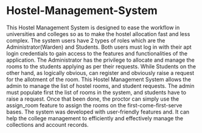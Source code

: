 # Hostel-Management-System
This Hostel Management System is designed to ease the workflow in universities and colleges so as to make the hostel allocation fast and less complex. 
The system users have 2 types of roles which are the Administrator(Warden) and Students. 
Both users must log in with their apt login credentials to gain access to the features and functionalities of the application. 
The Administrator has the privilege to allocate and manage the rooms to the students applying as per their requests.
While Students on the other hand, as logically obvious, can register and obviously raise a request for the allotment of the room. 
This Hostel Management System allows the admin to manage the list of hostel rooms, and student requests. 
The admin must populate first the list of rooms in the system, and students have to raise a request. 
Once that been done, the proctor can simply use the assign_room feature to assign the rooms on the first-come-first-serve bases. 
The system was developed with user-friendly features and. 
It can help the college management to efficiently and effectively manage the collections and account records.


